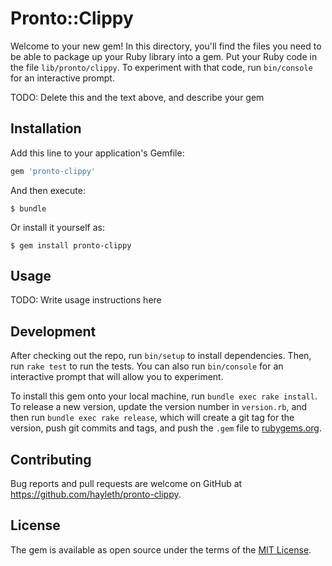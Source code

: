 # Pronto::Clippy

Welcome to your new gem! In this directory, you'll find the files you need to be able to package up your Ruby library into a gem. Put your Ruby code in the file `lib/pronto/clippy`. To experiment with that code, run `bin/console` for an interactive prompt.

TODO: Delete this and the text above, and describe your gem

## Installation

Add this line to your application's Gemfile:

```ruby
gem 'pronto-clippy'
```

And then execute:

    $ bundle

Or install it yourself as:

    $ gem install pronto-clippy

## Usage

TODO: Write usage instructions here

## Development

After checking out the repo, run `bin/setup` to install dependencies. Then, run `rake test` to run the tests. You can also run `bin/console` for an interactive prompt that will allow you to experiment.

To install this gem onto your local machine, run `bundle exec rake install`. To release a new version, update the version number in `version.rb`, and then run `bundle exec rake release`, which will create a git tag for the version, push git commits and tags, and push the `.gem` file to [rubygems.org](https://rubygems.org).

## Contributing

Bug reports and pull requests are welcome on GitHub at https://github.com/hayleth/pronto-clippy.


## License

The gem is available as open source under the terms of the [MIT License](http://opensource.org/licenses/MIT).

